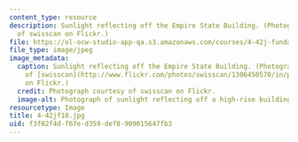 ```yaml
---
content_type: resource
description: Sunlight reflecting off the Empire State Building. (Photograph courtesy
  of swisscan on Flickr.)
file: https://ol-ocw-studio-app-qa.s3.amazonaws.com/courses/4-42j-fundamentals-of-energy-in-buildings-fall-2010/f3f02f4df67ed359def8909015647fb3_4-42jf10.jpg
file_type: image/jpeg
image_metadata:
  caption: Sunlight reflecting off the Empire State Building. (Photograph courtesy
    of [swisscan](http://www.flickr.com/photos/swisscan/1306450570/in/photostream/)
    on Flickr.)
  credit: Photograph courtesy of swisscan on Flickr.
  image-alt: Photograph of sunlight reflecting off a high-rise building.
resourcetype: Image
title: 4-42jf10.jpg
uid: f3f02f4d-f67e-d359-def8-909015647fb3
---
```

